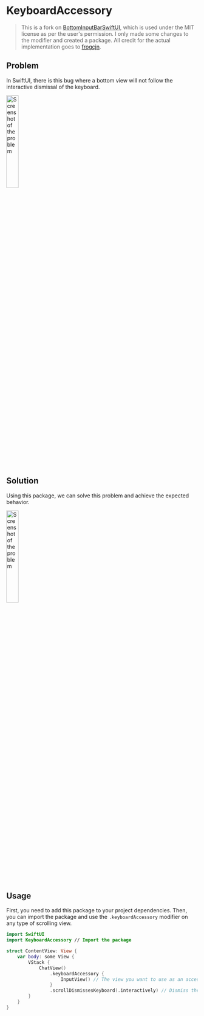 # KeyboardAccessory

> This is a fork on [BottomInputBarSwiftUI](https://github.com/frogcjn/BottomInputBarSwiftUI), which is used under the MIT license as per the user's permission. I only made some changes to the modifier and created a package. All credit for the actual implementation goes to [frogcjn](https://github.com/frogcjn).

## Problem

In SwiftUI, there is this bug where a bottom view will not follow the interactive dismissal of the keyboard. 

<img align="center" src="https://github.com/user-attachments/assets/3686d2ea-3d56-4e0e-9ff9-1d8ea44b4d74" alt="Screenshot of the problem" width="25%">

## Solution 

Using this package, we can solve this problem and achieve the expected behavior.

<img align="center" src="https://github.com/user-attachments/assets/1f7ec752-9c2c-447a-9a1c-883ac26830be" alt="Screenshot of the problem" width="25%">

## Usage

First, you need to add this package to your project dependencies. Then, you can import the package and use the `.keyboardAccessory` modifier on any type of scrolling view.                                     

```swift
import SwiftUI
import KeyboardAccessory // Import the package

struct ContentView: View {
    var body: some View {
        VStack {
            ChatView()
                .keyboardAccessory {
                    InputView() // The view you want to use as an accessory
                }
                .scrollDismissesKeyboard(.interactively) // Dismiss the keyboard interactively
        }
    }
}


```





